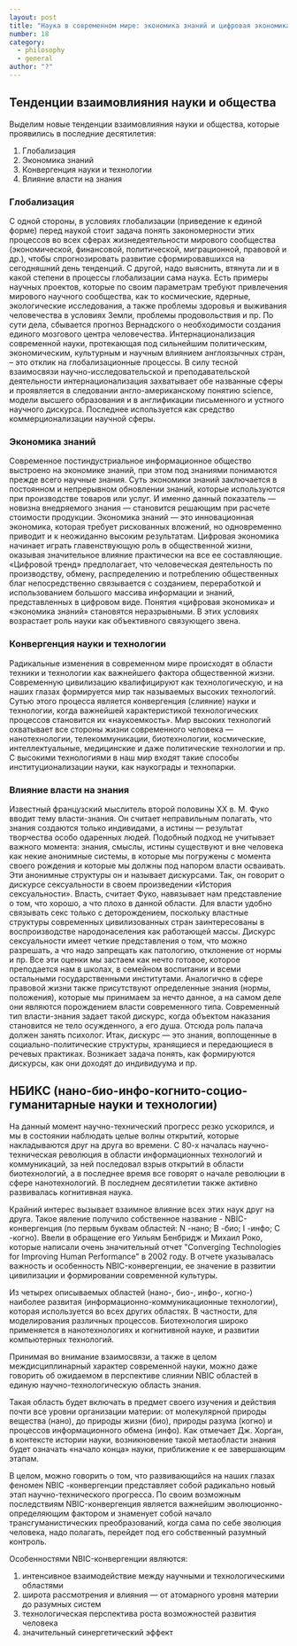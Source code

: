 ```yaml
---
layout: post
title: "Наука в современном мире: экономика знаний и цифровая экономика, наука и власть,наука и идеология; НБИКС (нано-био-инфо-когнито-социо-гуманитарные науки и технологии): конвергенция науки, техники и технологии; интернационализация науки и мировое научное сообщество"
number: 18
category:
  - philosophy
  - general
author: "?"
---
```


## Тенденции взаимовлияния науки и общества
Выделим новые тенденции взаимовлияния науки и общества, которые проявились в последние десятилетия:
1. Глобализация
2. Экономика знаний
3. Конвергенция науки и технологии
4. Влияние власти на знания

### Глобализация
С одной стороны, в условиях глобализации (приведение к единой форме) перед наукой стоит задача понять закономерности этих процессов во всех сферах жизнедеятельности мирового сообщества (экономической, финансовой, политической, миграционной, правовой и др.), чтобы спрогнозировать развитие сформировавшихся на сегодняшний день тенденций. С другой, надо выяснить, втянута ли и в какой степени в процессы глобализации сама наука. Есть примеры научных проектов, которые по своим параметрам требуют привлечения мирового научного сообщества, как то космические, ядерные, экологические исследования, а также проблемы здоровья и выживания человечества в условиях Земли, проблемы продовольствия и пр. По сути дела, сбывается прогноз Вернадского о необходимости создания единого мозгового центра человечества. Интернационализация современной науки, протекающая под сильнейшим политическим, экономическим, культурным и научным влиянием англоязычных стран, – это отклик на глобализационные процессы. В силу тесной взаимосвязи научно-исследовательской и преподавательской деятельности интернационализация захватывает обе названные сферы и проявляется в следовании англо-американскому понятию science, модели высшего образования и в англификации письменного и устного научного дискурса. Последнее используется как средство коммерционализации научной сферы.

### Экономика знаний
Современное постиндустриальное информационное общество выстроено на экономике знаний, при этом под знаниями понимаются прежде всего научные знания. Суть экономики знаний заключается в постоянном и непрерывном обновлении знаний, которые используются при производстве товаров или услуг. И именно данный показатель — новизна внедряемого знания — становится решающим при расчете стоимости продукции. Экономика знаний — это инновационная экономика, которая требует рискованных вложений, но одновременно приводит и к неожиданно высоким результатам. Цифровая экономика начинает играть главенствующую роль в общественной жизни, оказывая значительное влияние практически на все ее составляющие. «Цифровой тренд» предполагает, что человеческая деятельность по производству, обмену, распределению и потреблению общественных благ непосредственно связывается с созданием, переработкой и использованием большого массива информации и знаний, представленных в цифровом виде. Понятия «цифровая экономика» и «экономика знаний» становятся неразрывными. В этих условиях возрастает роль науки как объективного связующего звена.

### Конвергенция науки и технологии
Радикальные изменения в современном мире происходят в области техники и технологии как важнейшего фактора общественной жизни. Современную цивилизацию квалифицируют как технологическую, и на наших глазах формируется мир так называемых высоких технологий. Сутью этого процесса является конвергенция (слияние) науки и технологии, когда важнейшей характеристикой технологических процессов становится их «наукоемкость». Мир высоких технологий охватывает все стороны жизни современного человека — нанотехнологии, телекоммуникации, биотехнологии, космические, интеллектуальные, медицинские и даже политические технологии и пр. С высокими технологиями в наш мир входят такие способы институционализации науки, как наукограды и технопарки.

### Влияние власти на знания
Известный французский мыслитель второй половины ХХ в. М. Фуко вводит тему власти-знания. Он считает неправильным полагать, что знания создаются только индивидами, а истины — результат творчества особо одаренных людей. Подобный подход не учитывает важного момента: знания, смыслы, истины существуют и вне человека как некие анонимные системы, в которые мы погружены с момента своего рождения и которые мы должны под напором власти осваивать. Эти анонимные структуры он и называет дискурсами. Так, он говорит о дискурсе сексуальности в своем произведении «История сексуальности». Власть, считает Фуко, навязывает нам представление о том, что хорошо, а что плохо в данной области. Для власти удобно связывать секс только с деторождением, поскольку властные структуры современных цивилизованных стран заинтересованы в воспроизводстве народонаселения как работающей массы. Дискурс сексуальности имеет четкие представления о том, что можно разрешать, а что надо запрещать как патологию, отклонение от нормы и пр. Все эти оценки мы застаем как нечто готовое, которое преподается нам в школах, в семейном воспитании и всеми остальными государственными институтами. Аналогично в сфере правовой жизни также присутствуют определенные знания (нормы, положения), которые мы принимаем за нечто данное, а на самом деле они являются порождением власти современного типа. Современный тип власти-знания задает такой дискурс, когда объектом наказания становится не тело осужденного, а его душа. Отсюда роль палача должен занять психолог. Итак, дискурс — это знания, воплощенные в социально-политические структуры, хранящиеся и передающиеся в речевых практиках. Возникает задача понять, как формируются дискурсы, как они доходят до индивидуума и пр.

## НБИКС (нано-био-инфо-когнито-социо-гуманитарные науки и технологии)
На данный момент научно-технический прогресс резко ускорился, и мы в состоянии наблюдать целые волны открытий, которые накладываются друг на друга во времени. С 80-х началась научно-техническая революция в области информационных технологий и коммуникаций, за ней последовал взрыв открытий в области биотехнологий, а в последнее время все говорят о начале революции в сфере нанотехнологий. В последнем десятилетии также активно развивалась когнитивная наука.

Крайний интерес вызывает взаимное влияние всех этих наук друг на друга. Такое явление получило собственное название - NBIC-конвергенция (по первым буквам областей: N -нано; B -био; I -инфо; C -когно). Ввели в обращение его Уильям Бенбридж и Михаил Роко, которые написали очень значительный отчет "Converging Technologies for Improving Human Performance" в 2002 году. В отчете указывалась важность и особенность NBIC-конвергенции, ее значение в развитии цивилизации и формировании современной культуры.

Из четырех описываемых областей (нано-, био-, инфо-, когно-) наиболее развитая (информационно-коммуникационные технологии), которая используется во всех других областях. В частности, для моделирования различных процессов. Биотехнология широко применяется в нанотехнологиях и когнитивной науке, и развитии компьютерных технологий.

Принимая во внимание взаимосвязи, а также в целом междисциплинарный характер современной науки, можно даже говорить об ожидаемом в перспективе слиянии NBIC областей в единую научно-технологическую область знания.

Такая область будет включать в предмет своего изучения и действия почти все уровни организации материи: от молекулярной природы вещества (нано), до природы жизни (био), природы разума (когно) и процессов информационного обмена (инфо). Как отмечает Дж. Хорган, в контексте истории науки, возникновение такой метаобласти знания будет означать «начало конца» науки, приближение к ее завершающим этапам.

В целом, можно говорить о том, что развивающийся на наших глазах феномен NBIC -конвергенции представляет собой радикально новый этап научно-технического прогресса. По своим возможным последствиям NBIC-конвергенция является важнейшим эволюционно-определяющим фактором и знаменует собой начало трансгуманистических преобразований, когда сама по себе эволюция человека, надо полагать, перейдет под его собственный разумный контроль.

Особенностями NBIC-конвергенции являются:
1. интенсивное взаимодействие между научными и технологическими областями
2. широта рассмотрения и влияния — от атомарного уровня материи до разумных систем
3. технологическая перспектива роста возможностей развития человека
4. значительный синергетический эффект
